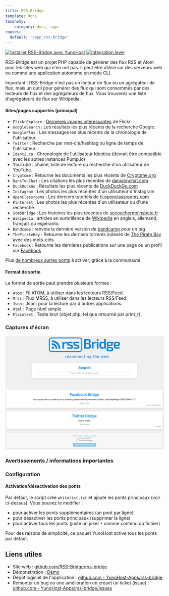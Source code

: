 ```yaml
---
title: RSS-Bridge
template: docs
taxonomy:
    category: docs, apps
routes:
  default: '/app_rss-bridge'
---
```


[![Installer RSS-Bridge avec YunoHost](https://install-app.yunohost.org/install-with-yunohost.svg)](https://install-app.yunohost.org/?app=rss-bridge) [![Integration level](https://dash.yunohost.org/integration/rss-bridge.svg)](https://dash.yunohost.org/appci/app/rss-bridge)

*RSS-Bridge* est un projet PHP capable de générer des flux RSS et Atom pour les sites web qui n'en ont pas. Il peut être utilisé sur des serveurs web ou comme une application autonome en mode CLI.

Important : RSS-Bridge n'est pas un lecteur de flux ou un agrégateur de flux, mais un outil pour générer des flux qui sont consommés par des lecteurs de flux et des agrégateurs de flux. Vous trouverez une liste d'agrégateurs de flux sur Wikipedia.

#### Sites/pages supportés (principal)

 * `FlickrExplore` : [Dernières images intéressantes](http://www.flickr.com/explore) de Flickr
 * `GoogleSearch` : Les résultats les plus récents de la recherche Google.
 * `GooglePlus` : Les messages les plus récents de la chronologie de l'utilisateur.
 * `Twitter` : Recherche par mot-clé/hashtag ou ligne de temps de l'utilisateur.
 * `Identi.ca` : Chronologie de l'utilisateur Identica (devrait être compatible avec les autres instances Pump.io)
 * YouTube : chaîne, liste de lecture ou recherche d'un utilisateur de YouTube.
 * `Cryptome` : Retourne les documents les plus récents de [Cryptome.org](http://cryptome.org/)
 * `DansTonChat` : Les citations les plus récentes de [danstonchat.com](http://danstonchat.com/)
 * `DuckDuckGo` : Résultats les plus récents de [DuckDuckGo.com](https://duckduckgo.com/)
 * `Instagram` : Les photos les plus récentes d'un utilisateur d'Instagram
 * `OpenClassrooms` : Les derniers tutoriels de [fr.openclassrooms.com](http://fr.openclassrooms.com/)
 * `Pinterest` : Les photos les plus récentes d'un utilisateur ou d'une recherche
 * `ScmbBridge` : Les histoires les plus récentes de [secouchermoinsbete.fr](http://secouchermoinsbete.fr/)
 * `Wikipedia` : articles en surbrillance de [Wikipedia](https://wikipedia.org/) en anglais, allemand, français ou espéranto.
 * `Bandcamp` : renvoie la dernière version de [bandcamp](https://bandcamp.com/) pour un tag
 * `ThePirateBay` : Retourne les derniers torrents indexés de [The Pirate Bay](https://thepiratebay.se/) avec des mots-clés.
 * `Facebook` : Retourne les dernières publications sur une page ou un profil sur [Facebook](https://facebook.com/)

Plus [de nombreux autres ponts](bridges/) à activer, grâce à la communauté

#### Format de sortie

Le format de sortie peut prendre plusieurs formes :

 * `Atom` : Fil ATOM, à utiliser dans les lecteurs RSS/Feed.
 * `Mrss` : Flux MRSS, à utiliser dans les lecteurs RSS/Feed.
 * `Json` : Json, pour la lecture par d'autres applications.
 * `Html` : Page html simple.
 * `Plaintext` : Texte brut (objet php, tel que retourné par print_r).

### Captures d'écran

![Capture d'écran de RSS-Bridge](https://github.com/YunoHost-Apps/rss-bridge_ynh/blob/master/doc/screenshots/screenshot_rss-bridge_welcome.png)

### Avertissements / informations importantes

### Configuration

#### Activation/désactivation des ponts

Par défaut, le script crée `whitelist.txt` et ajoute les ponts principaux (voir ci-dessus). Vous pouvez le modifier :

 * pour activer les ponts supplémentaires (un pont par ligne)
 * pour désactiver les ponts principaux (supprimer la ligne)
 * pour activer tous les ponts (juste un joker `*` comme contenu du fichier)

Pour des raisons de simplicité, ce paquet YunoHost active tous les ponts par défaut.

## Liens utiles

+ Site web : [github.com/RSS-Bridge/rss-bridge](https://github.com/RSS-Bridge/rss-bridge)
+ Démonstration : [Démo](https://wtf.roflcopter.fr/rss-bridge/)
+ Dépôt logiciel de l'application : [github.com - YunoHost-Apps/rss-bridge](https://github.com/YunoHost-Apps/rss-bridge_ynh)
+ Remonter un bug ou une amélioration en créant un ticket (issue) : [github.com - YunoHost-Apps/rss-bridge/issues](https://github.com/YunoHost-Apps/rss-bridge_ynh/issues)
